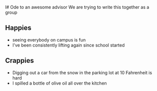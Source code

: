   l# Ode to an awesome advisor
We are trying to write this together as a group


## Happies

- seeing everybody on campus is fun
- I've been consistently lifting again since school started

## Crappies

- Digging out a car from the snow in the parking lot at 10 Fahrenheit is hard
- I spilled a bottle of olive oil all over the kitchen
